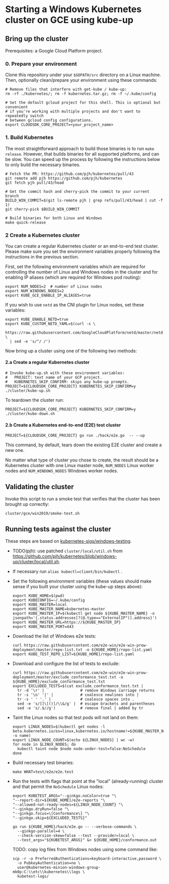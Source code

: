 # Starting a Windows Kubernetes cluster on GCE using kube-up

## Bring up the cluster

Prerequisites: a Google Cloud Platform project.

### 0. Prepare your environment

Clone this repository under your `$GOPATH/src` directory on a Linux machine.
Then, optionally clean/prepare your environment using these commands:

```
# Remove files that interfere with get-kube / kube-up:
rm -rf ./kubernetes/; rm -f kubernetes.tar.gz; rm -f ~/.kube/config

# Set the default gcloud project for this shell. This is optional but convenient
# if you're working with multiple projects and don't want to repeatedly switch
# between gcloud config configurations.
export CLOUDSDK_CORE_PROJECT=<your_project_name>
```

### 1. Build Kubernetes

The most straightforward approach to build those binaries is to run `make
release`. However, that builds binaries for all supported platforms, and can be
slow. You can speed up the process by following the instructions below to only
build the necessary binaries.
```
# Fetch the PR: https://github.com/pjh/kubernetes/pull/43
git remote add pjh https://github.com/pjh/kubernetes
git fetch pjh pull/43/head

# Get the commit hash and cherry-pick the commit to your current branch
BUILD_WIN_COMMIT=$(git ls-remote pjh | grep refs/pull/43/head | cut -f 1)
git cherry-pick $BUILD_WIN_COMMIT

# Build binaries for both Linux and Windows
make quick-release
```

### 2 Create a Kubernetes cluster

You can create a regular Kubernetes cluster or an end-to-end test cluster.
Please make sure you set the environment variables properly following the
instructions in the previous section.

First, set the following environment variables which are required for
controlling the number of Linux and Windows nodes in the cluster and for
enabling IP aliases (which are required for Windows pod routing):

```
export NUM_NODES=2  # number of Linux nodes
export NUM_WINDOWS_NODES=2
export KUBE_GCE_ENABLE_IP_ALIASES=true
```

If you wish to use `netd` as the CNI plugin for Linux nodes, set these
variables:

```
export KUBE_ENABLE_NETD=true
export KUBE_CUSTOM_NETD_YAML=$(curl -s \
  https://raw.githubusercontent.com/GoogleCloudPlatform/netd/master/netd.yaml \
  | sed -e 's/^/ /')
```

Now bring up a cluster using one of the following two methods:

#### 2.a Create a regular Kubernetes cluster

```
# Invoke kube-up.sh with these environment variables:
#   PROJECT: text name of your GCP project.
#   KUBERNETES_SKIP_CONFIRM: skips any kube-up prompts.
PROJECT=${CLOUDSDK_CORE_PROJECT} KUBERNETES_SKIP_CONFIRM=y ./cluster/kube-up.sh
```

To teardown the cluster run:

```
PROJECT=${CLOUDSDK_CORE_PROJECT} KUBERNETES_SKIP_CONFIRM=y ./cluster/kube-down.sh
```

#### 2.b Create a Kubernetes end-to-end (E2E) test cluster

```
PROJECT=${CLOUDSDK_CORE_PROJECT} go run ./hack/e2e.go  -- --up
```
This command, by default, tears down the existing E2E cluster and create a new
one.

No matter what type of cluster you chose to create, the result should be a
Kubernetes cluster with one Linux master node, `NUM_NODES` Linux worker nodes
and `NUM_WINDOWS_NODES` Windows worker nodes.

## Validating the cluster

Invoke this script to run a smoke test that verifies that the cluster has been
brought up correctly:

```
cluster/gce/win2019/smoke-test.sh
```

## Running tests against the cluster

These steps are based on
[kubernetes-sigs/windows-testing](https://github.com/kubernetes-sigs/windows-testing).

*   TODO(pjh): use patched `cluster/local/util.sh` from
    https://github.com/pjh/kubernetes/blob/windows-up/cluster/local/util.sh.

*   If necessary run `alias kubectl=client/bin/kubectl` .

*   Set the following environment variables (these values should make sense if
    you built your cluster using the kube-up steps above):

    ```
    export KUBE_HOME=$(pwd)
    export KUBECONFIG=~/.kube/config
    export KUBE_MASTER=local
    export KUBE_MASTER_NAME=kubernetes-master
    export KUBE_MASTER_IP=$(kubectl get node ${KUBE_MASTER_NAME} -o jsonpath='{.status.addresses[?(@.type=="ExternalIP")].address}')
    export KUBE_MASTER_URL=https://${KUBE_MASTER_IP}
    export KUBE_MASTER_PORT=443
    ```

*   Download the list of Windows e2e tests:

    ```
    curl https://raw.githubusercontent.com/e2e-win/e2e-win-prow-deployment/master/repo-list.txt -o ${KUBE_HOME}/repo-list.yaml
    export KUBE_TEST_REPO_LIST=${KUBE_HOME}/repo-list.yaml
    ```

*   Download and configure the list of tests to exclude:

    ```
    curl https://raw.githubusercontent.com/e2e-win/e2e-win-prow-deployment/master/exclude_conformance_test.txt -o ${KUBE_HOME}/exclude_conformance_test.txt
    export EXCLUDED_TESTS=$(cat exclude_conformance_test.txt |
      tr -d '\r' |                # remove Windows carriage returns
      tr -s '\n' '|' |            # coalesce newlines into |
      tr -s ' ' '.' |             # coalesce spaces into .
      sed -e 's/[]\[()]/\\&/g' |  # escape brackets and parentheses
      sed -e 's/.$//g')           # remove final | added by tr
    ```

*   Taint the Linux nodes so that test pods will not land on them:

    ```
    export LINUX_NODES=$(kubectl get nodes -l beta.kubernetes.io/os=linux,kubernetes.io/hostname!=${KUBE_MASTER_NAME} -o name)
    export LINUX_NODE_COUNT=$(echo ${LINUX_NODES} | wc -w)
    for node in $LINUX_NODES; do
      kubectl taint node $node node-under-test=false:NoSchedule
    done
    ```

*   Build necessary test binaries:

    ```
    make WHAT=test/e2e/e2e.test
    ```

*   Run the tests with flags that point at the "local" (already-running) cluster
    and that permit the `NoSchedule` Linux nodes:

    ```
    export KUBETEST_ARGS="--ginkgo.noColor=true "\
    "--report-dir=${KUBE_HOME}/e2e-reports "\
    "--allowed-not-ready-nodes=${LINUX_NODE_COUNT} "\
    "--ginkgo.dryRun=false "\
    "--ginkgo.focus=\[Conformance\] "\
    "--ginkgo.skip=${EXCLUDED_TESTS}"

    go run ${KUBE_HOME}/hack/e2e.go -- --verbose-commands \
      --ginkgo-parallel=4 \
      --check-version-skew=false --test --provider=local \
      --test_args="${KUBETEST_ARGS}" &> ${KUBE_HOME}/conformance.out
    ```

    TODO: copy log files from Windows nodes using some command like:

    ```
    scp -r -o PreferredAuthentications=keyboard-interactive,password \
      -o PubkeyAuthentication=no \
      user@kubernetes-minion-windows-group-mk0p:C:\\etc\\kubernetes\\logs \
      kubetest-logs/
    ```
